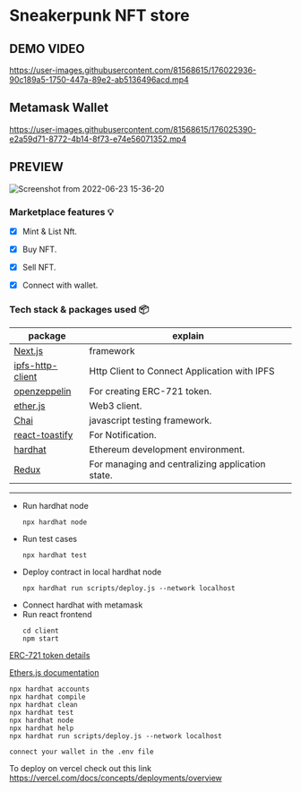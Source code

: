 # Sneakerpunk NFT store
## DEMO VIDEO

https://user-images.githubusercontent.com/81568615/176022936-90c189a5-1750-447a-89e2-ab5136496acd.mp4

##  Metamask Wallet

https://user-images.githubusercontent.com/81568615/176025390-e2a59d71-8772-4b14-8f73-e74e56071352.mp4





## PREVIEW
![Screenshot from 2022-06-23 15-36-20](https://user-images.githubusercontent.com/81568615/175301654-712d098e-c277-4732-a8c5-93d989324816.png)



### Marketplace features :bulb:

- [x] Mint & List Nft.
- [x] Buy NFT.
- [x] Sell NFT.
- [x] Connect with wallet.


### Tech stack & packages used 📦

| package                                                             | explain                                                               |
| ------------------------------------------------------------------- | --------------------------------------------------------------------- |
| [Next.js](https://nextjs.org/docs/getting-started)                  | framework                                                             |
| [ipfs-http-client ](https://www.npmjs.com/package/ipfs-http-client) | Http Client to Connect Application with IPFS                          |       
| [openzeppelin](https://www.npmjs.com/package/@openzeppelin/contracts) | For creating ERC-721 token.                                         |
| [ether.js](https://docs.ethers.io/v5/)                              | Web3 client.                                                          |
| [Chai](https://www.npmjs.com/package/chai)                          | javascript testing framework.                                         |
| [react-toastify](https://www.npmjs.com/package/react-toastify)      | For Notification.                                                     |   
| [hardhat](https://www.npmjs.com/package/hardhat)                    | Ethereum development environment.                                     | 
| [Redux](https://www.npmjs.com/package/hardhat)                      | For managing and centralizing application state.                      |   


---

- Run hardhat node
  ```
  npx hardhat node
  ```
- Run test cases
  ```
  npx hardhat test
  ```
- Deploy contract in local hardhat node
  ```
  npx hardhat run scripts/deploy.js --network localhost
  ```
- Connect hardhat with metamask
- Run react frontend
  ```
  cd client
  npm start
  ```

[ERC-721 token details](https://github.com/OpenZeppelin/openzeppelin-contracts/tree/master/contracts/token/ERC721)

[Ethers.js documentation](https://docs.ethers.io/v5/getting-started/)

```shell
npx hardhat accounts
npx hardhat compile
npx hardhat clean
npx hardhat test
npx hardhat node
npx hardhat help
npx hardhat run scripts/deploy.js --network localhost

connect your wallet in the .env file
```
To deploy on vercel check out this link
https://vercel.com/docs/concepts/deployments/overview
